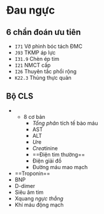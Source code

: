 # Đau ngực
## 6 chẩn đoán ưu tiên
- `I71` Vỡ phình bóc tách ĐMC
- `J93` TKMP áp lực
- `I31.9` Chèn ép tim
- `I21` NMCT cấp
- `I26` Thuyên tắc phổi rộng
- `K22.3` Thủng thực quản

## Bộ CLS
- - 8 cơ bản
	- *Tổng phân* tích tế bào máu
	- AST
	- ALT
	- *Ur*e
	- *Crea*tinine
	- ==Điện tim thường==
	- Điện giải đồ
	- Đường máu mao mạch
- ==Troponin==
- BNP
- D-dimer
- Siêu âm tim
- Xquang *ngực thẳng*
- Khí máu động mạch